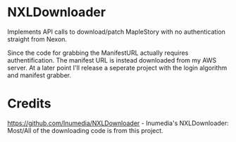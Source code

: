 # NXLDownloader
Implements API calls to download/patch MapleStory with no authentication straight from Nexon.

Since the code for grabbing the ManifestURL actually requires authentification. The manifest URL is instead downloaded from my AWS server. At a later point I'll release a seperate project with the login algorithm and manifest grabber.

# Credits
https://github.com/Inumedia/NXLDownloader - Inumedia's NXLDownloader: Most/All of the downloading code is from this project.
